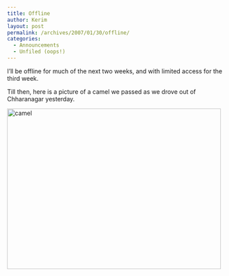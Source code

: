 ```yaml
---
title: Offline
author: Kerim
layout: post
permalink: /archives/2007/01/30/offline/
categories:
  - Announcements
  - Unfiled (oops!)
---
```

I&#8217;ll be offline for much of the next two weeks, and with limited access for the third week.

Till then, here is a picture of a camel we passed as we drove out of Chharanagar yesterday.

<a href="http://www.flickr.com/photos/kerim/374586535/" onclick="_gaq.push(['_trackEvent', 'outbound-article', 'http://www.flickr.com/photos/kerim/374586535/', '']);"  title="Photo Sharing"><img src="http://farm1.static.flickr.com/157/374586535_b776a5038c.jpg" width="500" height="375" alt="camel" /></a>

